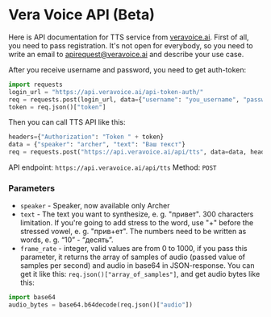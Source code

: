 # Vera Voice API (Beta)

Here is API documentation for TTS service from [veravoice.ai](https://veravoice.ai/).
First of all, you need to pass registration. It's not open for everybody, so you need to write an email to apirequest@veravoice.ai and describe your use case.

After you receive username and password, you need to get auth-token:
```python
import requests
login_url = "https://api.veravoice.ai/api-token-auth/"
req = requests.post(login_url, data={"username": "you_username", "password": "your_password"})
token = req.json()["token"]
```

Then you can call TTS API like this:
```python
headers={"Authorization": "Token " + token}
data = {"speaker": "archer", "text": "Ваш текст"}
req = requests.post("https://api.veravoice.ai/api/tts", data=data, headers=headers)
```

API endpoint: `https://api.veravoice.ai/api/tts`
Method: `POST`

### Parameters
* `speaker` - Speaker, now available only Archer
* `text` - The text you want to synthesize, e. g. "привет". 300 characters limitation. If you're going to add stress to the word, use "+" before the stressed vowel, e. g. "прив+ет". The numbers need to be written as words, e. g. “10” - “десять”.
* `frame_rate` - integer, valid values are from 0 to 1000, if you pass this parameter, it returns the array of samples of audio (passed value of samples per second) and audio in base64 in JSON-response. You can get it like this: `req.json()["array_of_samples"]`, and get audio bytes like this:
```python
import base64
audio_bytes = base64.b64decode(req.json()["audio"])

```
